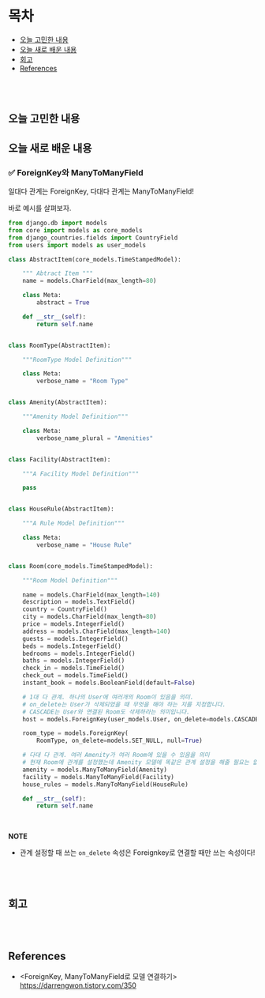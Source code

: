 # 목차
* [오늘 고민한 내용](#오늘-고민한-내용)
* [오늘 새로 배운 내용](#오늘-새로-배운-내용)
* [회고](#회고)
* [References](#references)

<br><br>

## 오늘 고민한 내용

## 오늘 새로 배운 내용
### ✅ ForeignKey와 ManyToManyField
일대다 관계는 ForeignKey, 다대다 관계는 ManyToManyField!

바로 예시를 살펴보자.
```python
from django.db import models
from core import models as core_models
from django_countries.fields import CountryField
from users import models as user_models

class AbstractItem(core_models.TimeStampedModel):

    """ Abtract Item """
    name = models.CharField(max_length=80)

    class Meta:
        abstract = True

    def __str__(self):
        return self.name


class RoomType(AbstractItem):

    """RoomType Model Definition"""

    class Meta:
        verbose_name = "Room Type"


class Amenity(AbstractItem):

    """Amenity Model Definition"""

    class Meta:
        verbose_name_plural = "Amenities"


class Facility(AbstractItem):

    """A Facility Model Definition"""

    pass


class HouseRule(AbstractItem):

    """A Rule Model Definition"""

    class Meta:
        verbose_name = "House Rule"


class Room(core_models.TimeStampedModel):

    """Room Model Definition"""

    name = models.CharField(max_length=140)
    description = models.TextField()
    country = CountryField()
    city = models.CharField(max_length=80)
    price = models.IntegerField()
    address = models.CharField(max_length=140)
    guests = models.IntegerField()
    beds = models.IntegerField()
    bedrooms = models.IntegerField()
    baths = models.IntegerField()
    check_in = models.TimeField()
    check_out = models.TimeField()
    instant_book = models.BooleanField(default=False)

    # 1대 다 관계. 하나의 User에 여러개의 Room이 있음을 의미.
    # on_delete는 User가 삭제되었을 때 무엇을 해야 하는 지를 지정합니다.
    # CASCADE는 User와 연결된 Room도 삭제하라는 의미입니다.
    host = models.ForeignKey(user_models.User, on_delete=models.CASCADE)

    room_type = models.ForeignKey(
        RoomType, on_delete=models.SET_NULL, null=True)

    # 다대 다 관계. 여러 Amenity가 여러 Room에 있을 수 있음을 의미
    # 현재 Room에 관계를 설정했는데 Amenity 모델에 똑같은 관계 설정을 해줄 필요는 없다.
    amenity = models.ManyToManyField(Amenity)
    facility = models.ManyToManyField(Facility)
    house_rules = models.ManyToManyField(HouseRule)

    def __str__(self):
        return self.name
```

<br>

**NOTE**
* 관계 설정할 때 쓰는 `on_delete` 속성은 Foreignkey로 연결할 때만 쓰는 속성이다!






<br><br>

## 회고


















<br><br>

## References
* \<ForeignKey, ManyToManyField로 모델 연결하기\> https://darrengwon.tistory.com/350
